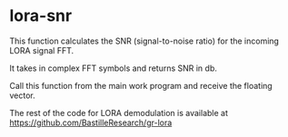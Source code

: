 # lora-snr

This function calculates the SNR (signal-to-noise ratio) for the incoming LORA signal FFT.

It takes in complex FFT symbols and returns SNR in db. 

Call this function from the main work program and receive the floating vector.

The rest of the code for LORA demodulation is available at https://github.com/BastilleResearch/gr-lora
